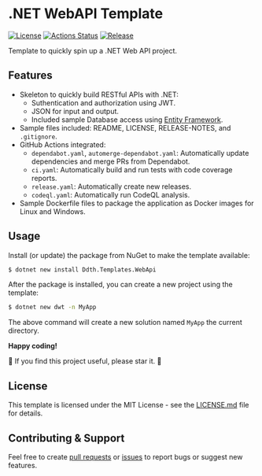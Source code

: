 # .NET WebAPI Template

[![License](https://img.shields.io/badge/license-MIT-blue.svg)](https://opensource.org/licenses/MIT)
[![Actions Status](https://github.com/btnguyen2k/dotnet-webapi-template/workflows/ci/badge.svg)](https://github.com/btnguyen2k/dotnet-webapi-template/actions)
[![Release](https://img.shields.io/github/release/btnguyen2k/dotnet-webapi-template.svg?style=flat-square)](RELEASE-NOTES.md)

Template to quickly spin up a .NET Web API project.

## Features

- Skeleton to quickly build RESTful APIs with .NET:
  - Suthentication and authorization using JWT.
  - JSON for input and output.
  - Included sample Database access using [Entity Framework](https://learn.microsoft.com/en-us/ef/core/).
- Sample files included: README, LICENSE, RELEASE-NOTES, and `.gitignore`.
- GitHub Actions integrated:
  - `dependabot.yaml`, `automerge-dependabot.yaml`: Automatically update dependencies and merge PRs from Dependabot.
  - `ci.yaml`: Automatically build and run tests with code coverage reports.
  - `release.yaml`: Automatically create new releases.
  - `codeql.yaml`: Automatically run CodeQL analysis.
- Sample Dockerfile files to package the application as Docker images for Linux and Windows.

## Usage

Install (or update) the package from NuGet to make the template available:

```sh
$ dotnet new install Ddth.Templates.WebApi
```

After the package is installed, you can create a new project using the template:

```sh
$ dotnet new dwt -n MyApp
```

The above command will create a new solution named `MyApp` the current directory.

**Happy coding!**

🌟 If you find this project useful, please star it. 🌟

## License

This template is licensed under the MIT License - see the [LICENSE.md](LICENSE.md) file for details.

## Contributing & Support

Feel free to create [pull requests](https://github.com/btnguyen2k/dotnet-webapi-template/pulls) or [issues](https://github.com/btnguyen2k/dotnet-webapi-template/issues) to report bugs or suggest new features.